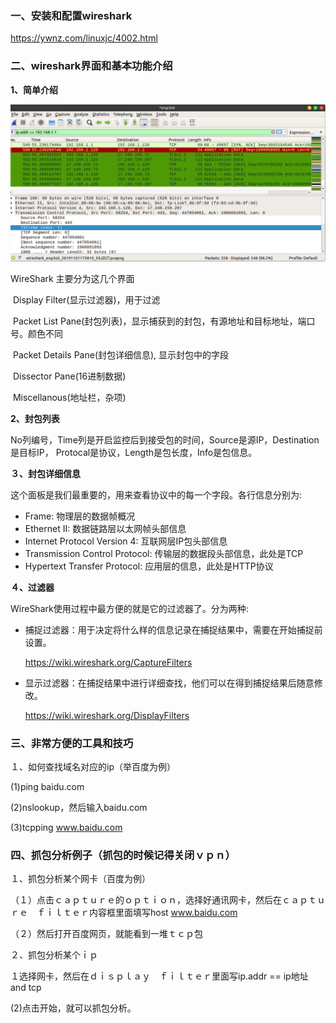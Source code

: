 ### 一、安装和配置wireshark

https://ywnz.com/linuxjc/4002.html

### 二、wireshark界面和基本功能介绍

**1、简单介绍**

![](./picture/wireshark界面.png)

WireShark 主要分为这几个界面

​	Display Filter(显示过滤器)，用于过滤

​	Packet List Pane(封包列表)，显示捕获到的封包，有源地址和目标地址，端口号。颜色不同

​	Packet Details Pane(封包详细信息), 显示封包中的字段

​	Dissector Pane(16进制数据)

​	Miscellanous(地址栏，杂项)



**2、封包列表**

No列编号，Time列是开启监控后到接受包的时间，Source是源IP，Destination是目标IP， Protocal是协议，Length是包长度，Info是包信息。



**３、封包详细信息**

这个面板是我们最重要的，用来查看协议中的每一个字段。各行信息分别为:

- Frame: 物理层的数据帧概况
- Ethernet II: 数据链路层以太网帧头部信息
- Internet Protocol Version 4: 互联网层IP包头部信息
- Transmission Control Protocol: 传输层的数据段头部信息，此处是TCP
- Hypertext Transfer Protocol: 应用层的信息，此处是HTTP协议



**４、过滤器**

WireShark使用过程中最方便的就是它的过滤器了。分为两种:

- 捕捉过滤器：用于决定将什么样的信息记录在捕捉结果中，需要在开始捕捉前设置。

  https://wiki.wireshark.org/CaptureFilters

- 显示过滤器：在捕捉结果中进行详细查找，他们可以在得到捕捉结果后随意修改。

  https://wiki.wireshark.org/DisplayFilters

  

### 三、非常方便的工具和技巧

１、如何查找域名对应的ip（举百度为例）

(1)ping baidu.com

(2)nslookup，然后输入baidu.com

(3)tcpping www.baidu.com



### 四、抓包分析例子（抓包的时候记得关闭ｖｐｎ）

１、抓包分析某个网卡（百度为例）

（１）点击ｃａｐｔｕｒｅ的ｏｐｔｉｏｎ，选择好通讯网卡，然后在ｃａｐｔｕｒｅ　ｆｉｌｔｅｒ内容框里面填写host www.baidu.com

（２）然后打开百度网页，就能看到一堆ｔｃｐ包



２、抓包分析某个ｉｐ

１选择网卡，然后在ｄｉｓｐｌａｙ　ｆｉｌｔｅｒ里面写ip.addr == ip地址　and tcp

(2)点击开始，就可以抓包分析。